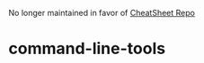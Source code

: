 
  No longer maintained in favor of [CheatSheet Repo](https://github.com/xenoplayed/cheatsheets/blob/main/README.md)

# command-line-tools
